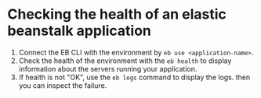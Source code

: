 # Checking the health of an elastic beanstalk application

1. Connect the EB CLI with the environment by `eb use <application-name>`.
2. Check the health of the environment with the `eb health` to display information about the servers running your application.
3. If health is not "OK", use the `eb logs` command to display the logs. then you can inspect the failure.